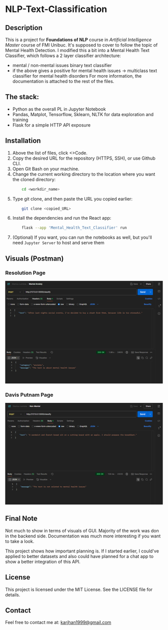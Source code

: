 # NLP-Text-Classification

## Description
This is a project for **Foundations of NLP** course in *Artificial Intelligence Master* course of FMI Unibuc. It's supposed to 
cover to follow the topic of Mental Health Detection. I modified this a bit into a Mental Health Text Classifier, which follows 
a 2 layer classifier architecture:
- mental / non-mental issues binary text classifier
- if the above gives a positive for mental health issues -> multiclass text classifier for mental health disorders
For more information, the documentation is attached to the rest of the files.

## The stack:
- Python as the overall PL in Jupyter Notebook
- Pandas, Matplot, Tensorflow, Sklearn, NLTK for data exploration and training
- Flask for a simple HTTP API exposure

## Installation
1. Above the list of files, click <>Code.
2. Copy the desired URL for the repository (HTTPS, SSH), or use Github CLI.
3. Open Git Bash on your machine.
4. Change the current working directory to the location where you want the cloned directory:
    ```bash
        cd <workdir_name>
    ```
5. Type git clone, and then paste the URL you copied earlier:
    ```bash
        git clone <copied_URL>
    ```
6. Install the dependencies and run the React app:
    ```bash
        flask --app 'Mental_Health_Text_Classifier' run
    ```
7. (Optional) If you want, you can run the notebooks as well, but you'll need `Jupyter Server` to host and serve them

## Visuals (Postman)

### Resolution Page
![SS_Postman_1](./screenshots/SS_Postman_1.png)

### Davis Putnam Page
![SS_Postman_2](./screenshots/SS_Postman_2.png)

## Final Note
Not much to show in terms of visuals of GUI. Majority of the work was don in the backend side.
Documentation was much more interesting if you want to take a look.

This project shows how important planning is. If I started earlier, I could've applied to better datasets and also 
could have planned for a chat app to show a better integration of this API.

## License
This project is licensed under the MIT License. See the LICENSE file for details.

## Contact
Feel free to contact me at: karjhan1999@gmail.com